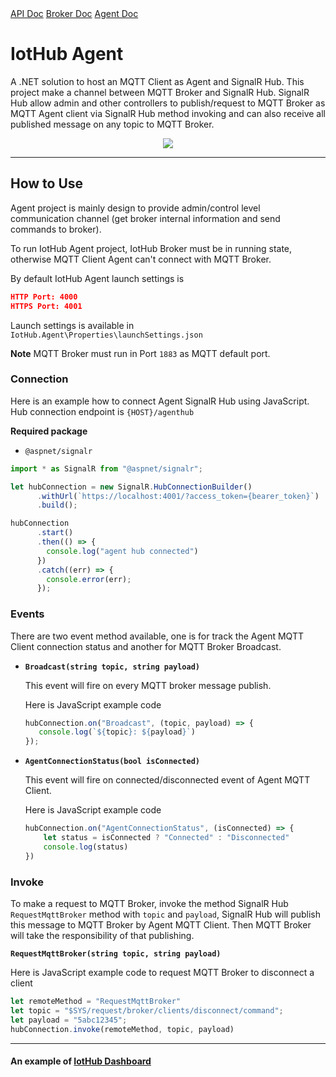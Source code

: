 <div class="page-header">
    <a class="btn" href="./api_doc">API Doc</a>
    <a class="btn" href="./broker_doc">Broker Doc</a>
    <a class="btn" href="./agent_doc">Agent Doc</a>
</div>





# IotHub Agent

A .NET solution to host an MQTT Client as Agent and SignalR Hub. This project make a channel between MQTT Broker and SignalR Hub. SignalR Hub allow admin and other controllers to publish/request to MQTT Broker as MQTT Agent client via SignalR Hub method invoking and can also receive all published message on any topic to MQTT Broker.



<p align="center"><img src="./images/broker_architecture.svg"/></p>

***



## How to Use

Agent project is mainly design to provide admin/control level communication channel (get broker internal information and send commands to broker).

To run IotHub Agent project, IotHub Broker must be in running state, otherwise MQTT Client Agent can't connect with MQTT Broker.

By default IotHub Agent launch settings is

```json
HTTP Port: 4000
HTTPS Port: 4001
```

Launch settings is available in `IotHub.Agent\Properties\launchSettings.json`

**Note** MQTT Broker must run in Port `1883` as MQTT default port.



### Connection

Here is an example how to connect Agent SignalR Hub using JavaScript. Hub connection endpoint is `{HOST}/agenthub`

**Required package**

* `@aspnet/signalr`

  

```javascript
import * as SignalR from "@aspnet/signalr";

let hubConnection = new SignalR.HubConnectionBuilder()
      .withUrl(`https://localhost:4001/?access_token={bearer_token}`)
      .build();

hubConnection
      .start()
      .then(() => {
        console.log("agent hub connected")
      })
      .catch((err) => {
        console.error(err);
      });
```



### Events

There are two event method available, one is for track the Agent MQTT Client connection status and another for MQTT Broker Broadcast.

* **`Broadcast(string topic, string payload)`**

  This event will fire on every MQTT broker message publish.

  Here is JavaScript example code

  ```javascript
  hubConnection.on("Broadcast", (topic, payload) => {
     console.log(`${topic}: ${payload}`) 
  });
  ```

  

* **`AgentConnectionStatus(bool isConnected)`**

  This event will fire on connected/disconnected event of Agent MQTT Client.

  Here is JavaScript example code

  ```javascript
  hubConnection.on("AgentConnectionStatus", (isConnected) => {
      let status = isConnected ? "Connected" : "Disconnected"
      console.log(status)
  })
  ```

  

### Invoke

To make a request to MQTT Broker, invoke the method SignalR Hub `RequestMqttBroker` method with `topic` and `payload`, SignalR Hub will publish this message to MQTT Broker by Agent MQTT Client. Then MQTT Broker will take the responsibility of that publishing.

**`RequestMqttBroker(string topic, string payload)`**

Here is JavaScript example code to request MQTT Broker to disconnect a client

```javascript
let remoteMethod = "RequestMqttBroker"
let topic = "$SYS/request/broker/clients/disconnect/command";
let payload = "5abc12345";
hubConnection.invoke(remoteMethod, topic, payload)
```



***

#### An example of [IotHub Dashboard](https://github.com/rafiulgits/iothub-dashboard)

